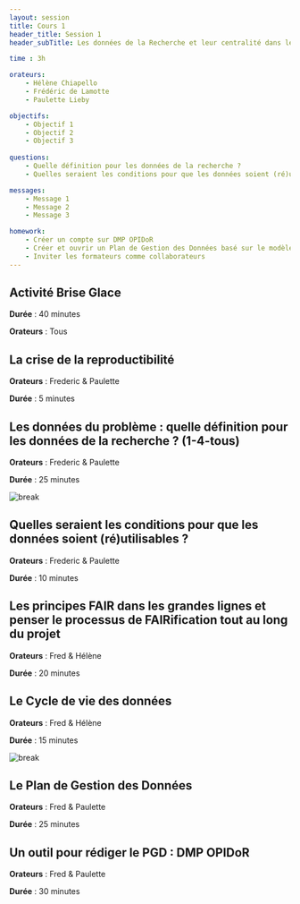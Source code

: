 ```yaml
---
layout: session
title: Cours 1
header_title: Session 1
header_subTitle: Les données de la Recherche et leur centralité dans le processus de recherche

time : 3h

orateurs:
    - Hélène Chiapello 
    - Frédéric de Lamotte
    - Paulette Lieby

objectifs:
    - Objectif 1
    - Objectif 2
    - Objectif 3
  
questions:
    - Quelle définition pour les données de la recherche ? 
    - Quelles seraient les conditions pour que les données soient (ré)utilisables ?

messages:
    - Message 1
    - Message 2
    - Message 3

homework:
    - Créer un compte sur DMP OPIDoR
    - Créer et ouvrir un Plan de Gestion des Données basé sur le modèle choisi (mode entraînement)
    - Inviter les formateurs comme collaborateurs
---
```


## Activité Brise Glace

**Durée** : 40 minutes

**Orateurs** : Tous

## La crise de la reproductibilité 

**Orateurs** : Frederic & Paulette

**Durée** : 5 minutes

## Les données du problème : quelle définition pour les données de la recherche ? (1-4-tous)

**Orateurs** : Frederic & Paulette

**Durée** : 25 minutes

![break](https://cdn.pixabay.com/photo/2018/11/01/20/09/break-3788979_1280.jpg)

## Quelles seraient les conditions pour que les données soient (ré)utilisables ?

**Orateurs** : Frederic & Paulette

**Durée** : 10 minutes

## Les principes FAIR dans les grandes lignes et penser le processus de FAIRification tout au long du projet

**Orateurs** : Fred & Hélène

**Durée** : 20 minutes

## Le Cycle de vie des données

**Orateurs** : Fred & Hélène

**Durée** : 15 minutes

![break](https://cdn.pixabay.com/photo/2018/11/01/20/09/break-3788979_1280.jpg)

## Le Plan de Gestion des Données

**Orateurs** : Fred & Paulette

**Durée** : 25 minutes

## Un outil pour rédiger le PGD : DMP OPIDoR

**Orateurs** : Fred & Paulette

**Durée** : 30 minutes
